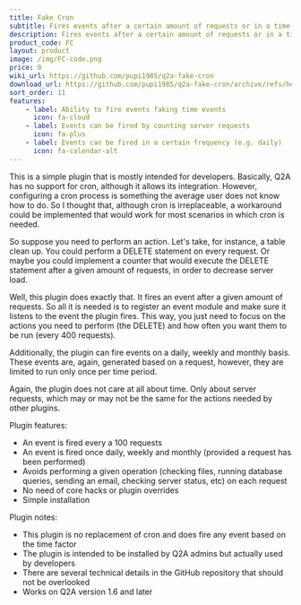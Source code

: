 ```yaml
---
title: Fake Cron
subtitle: Fires events after a certain amount of requests or in a time-based manner (daily, weekly, monthly)
description: Fires events after a certain amount of requests or in a time-based manner (daily, weekly, monthly)
product_code: FC
layout: product
image: /img/FC-code.png
price: 0
wiki_url: https://github.com/pupi1985/q2a-fake-cron
download_url: https://github.com/pupi1985/q2a-fake-cron/archive/refs/heads/master.zip
sort_order: 11
features:
    - label: Ability to fire events faking time events
      icon: fa-cloud
    - label: Events can be fired by counting server requests
      icon: fa-plus
    - label: Events can be fired in a certain frequency (e.g. daily)
      icon: fa-calendar-alt
---
```


This is a simple plugin that is mostly intended for developers. Basically, Q2A has no support for cron, although it allows its integration. However, configuring a cron process is something the average user does not know how to do. So I thought that, although cron is irreplaceable, a workaround could be implemented that would work for most scenarios in which cron is needed.

So suppose you need to perform an action. Let's take, for instance, a table clean up. You could perform a DELETE statement on every request. Or maybe you could implement a counter that would execute the DELETE statement after a given amount of requests, in order to decrease server load.

Well, this plugin does exactly that. It fires an event after a given amount of requests. So all it is needed is to register an event module and make sure it listens to the event the plugin fires. This way, you just need to focus on the actions you need to perform (the DELETE) and how often you want them to be run (every 400 requests).

Additionally, the plugin can fire events on a daily, weekly and monthly basis. These events are, again, generated based on a request, however, they are limited to run only once per time period.

Again, the plugin does not care at all about time. Only about server requests, which may or may not be the same for the actions needed by other plugins.

Plugin features:
 * An event is fired every a 100 requests
 * An event is fired once daily, weekly and monthly (provided a request has been performed)
 * Avoids performing a given operation (checking files, running database queries, sending an email, checking server status, etc) on each request
 * No need of core hacks or plugin overrides
 * Simple installation

Plugin notes:
 * This plugin is no replacement of cron and does fire any event based on the time factor
 * The plugin is intended to be installed by Q2A admins but actually used by developers
 * There are several technical details in the GitHub repository that should not be overlooked
 * Works on Q2A version 1.6 and later
